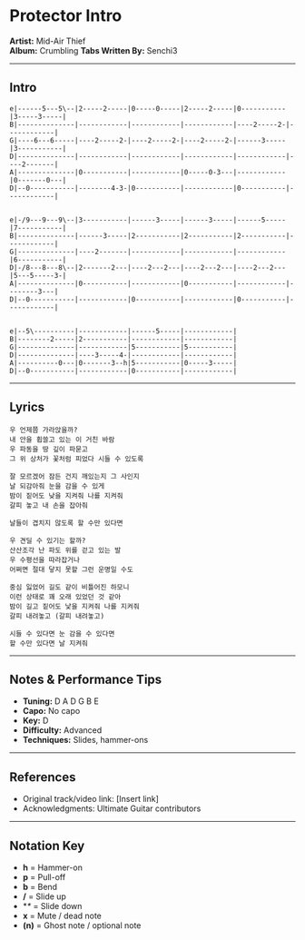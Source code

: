 # Protector Intro

**Artist:** Mid-Air Thief  
**Album:** Crumbling
**Tabs Written By:** Senchi3  

---

## Intro

```plaintext
e|------5---5\--|2-----2-----|0-----0-----|2-----2-----|0-----------|3-----3-----|
B|--------------|------------|------------|------------|----2-----2-|------------|
G|----6---6-----|----2-----2-|----2-----2-|----2-----2-|------3-----|3-----------|
D|--------------|------------|------------|------------|------------|----2-------|
A|--------------|0-----------|------------|0-----0-3---|------------|0-------0---|
D|--0-----------|--------4-3-|0-----------|------------|0-----------|------------|


e|-/9---9---9\--|3-----------|------3-----|------3-----|------5-----|7-----------|
B|--------------|------3-----|2-----------|2-----------|2-----------|------------|
G|--------------|----2-------|------------|------------|------------|6-----------|
D|-/8---8---8\--|2-------2---|----2---2---|----2---2---|----2---2---|5---5-----3-|
A|--------------|0-----------|------------|0-----------|------------|--------3---|
D|--0-----------|------------|0-----------|------------|0-----------|------------|


e|--5\----------|------------|------5-----|------------|
B|--------2-----|2-----------|------------|------------|
G|--------------|------------|5-----------|5-----------|
D|--------------|----3-----4-|------------|------------|
A|----------0---|0-------3--h|5-----------|0-----3-----|
D|--0-----------|------------|0-----------|------------|
```

---

## Lyrics

```
우 언제쯤 가라앉을까?
내 안을 휩쓸고 있는 이 거친 바람
우 파동을 땅 깊이 파묻고
그 위 상처가 꽃처럼 피었다 시들 수 있도록

잘 모르겠어 잠든 건지 깨있는지 그 사인지
날 되감아줘 눈을 감을 수 있게
밤이 짙어도 낮을 지켜줘 나를 지켜줘
갈피 놓고 내 손을 잡아줘

날들이 겹치지 않도록 할 수만 있다면

우 견딜 수 있기는 할까?
산산조각 난 파도 위를 걷고 있는 발
우 수평선을 따라잡거나
어쩌면 절대 닿지 못할 그런 운명일 수도

중심 잃었어 길도 같이 비틀어진 하모니
이런 상태로 꽤 오래 있었던 것 같아
밤이 길고 짙어도 낯을 지켜줘 나를 지켜줘
갈피 내려놓고 (갈피 내려놓고)

시들 수 있다면 눈 감을 수 있다면
할 수만 있다면 날 지켜줘
```

---
## Notes & Performance Tips

- **Tuning:** D A D G B E  
- **Capo:** No capo  
- **Key:** D  
- **Difficulty:** Advanced  
- **Techniques:** Slides, hammer-ons  

---

## References

- Original track/video link: [Insert link]  
- Acknowledgments: Ultimate Guitar contributors  

---

## Notation Key

- **h** = Hammer-on  
- **p** = Pull-off  
- **b** = Bend  
- **/** = Slide up  
- **\** = Slide down  
- **x** = Mute / dead note  
- **(n)** = Ghost note / optional note  
```

